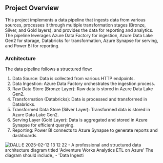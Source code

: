 ## Project Overview
This project implements a data pipeline that ingests data from various sources, processes it through multiple transformation stages (Bronze, Silver, and Gold layers), and provides the data for reporting and analytics. The pipeline leverages Azure Data Factory for ingestion, Azure Data Lake Gen2 for storage, Databricks for transformation, Azure Synapse for serving, and Power BI for reporting.
### Architecture
The data pipeline follows a structured flow:
1. Data Source: Data is collected from various HTTP endpoints.
2. Data Ingestion: Azure Data Factory orchestrates the ingestion process.
3. Raw Data Store (Bronze Layer): Raw data is stored in Azure Data Lake Gen2.
4. Transformation (Databricks): Data is processed and transformed in Databricks.
5. Transformed Data Store (Silver Layer): Transformed data is stored in Azure Data Lake Gen2.
6. Serving Layer (Gold Layer): Data is aggregated and stored in Azure Synapse for efficient querying.
7. Reporting: Power BI connects to Azure Synapse to generate reports and dashboards.


![DALL·E 2025-02-12 13 12 22 - A professional and structured data architecture diagram titled 'Adventure Works Analytics   ETL on Azure'  The diagram should include_ - 'Data Ingesti](https://github.com/user-attachments/assets/30ee58a5-04ad-4b42-a5e4-83f85b9c1d6f)
